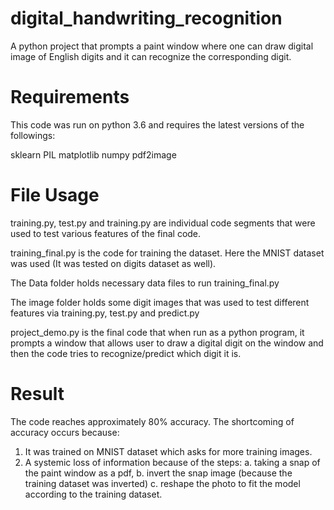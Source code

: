 # digital_handwriting_recognition
A python project that prompts a paint window where one can draw digital image of English digits and it can recognize the corresponding digit.

# Requirements
This code was run on python 3.6 and requires the latest versions of the followings:

sklearn
PIL
matplotlib
numpy
pdf2image

# File Usage
training.py, test.py and training.py are individual code segments that were used to test various features of the final code.

training_final.py is the code for training the dataset. Here the MNIST dataset was used (It was tested on digits dataset as well). 

The Data folder holds necessary data files to run training_final.py

The image folder holds some digit images that was used to test different features via training.py, test.py and predict.py

project_demo.py is the final code that when run as a python program, it prompts a window that allows user to draw a digital digit on the window and then the code tries to recognize/predict which digit it is.

# Result
The code reaches approximately 80% accuracy. The shortcoming of accuracy occurs because:
1. It was trained on MNIST dataset which asks for more training images.
2. A systemic loss of information because of the steps:
    a. taking a snap of the paint window as a pdf,
    b. invert the snap image (because the training dataset was inverted)
    c. reshape the photo to fit the model according to the training dataset.
